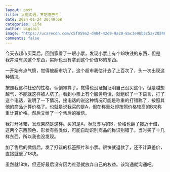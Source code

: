 ```yaml
---
layout: post
title: 大胆沟通，不吃哑巴亏
date: 2024-01-24 20:49:08
categories: Life
author: bigsail
image: "https://ucarecdn.com/c5f059a2-d484-42d9-9a20-8ac3e90b5c5a/20240124.webp"
comments: false
---
```

今天去超市买菜后，回到家看了一眼小票，发现小票上有个18块钱的东西，但是我并没有买这个东西，实际也没有拿到这个价值18的东西。

一开始有点气愤，觉得被超市坑了，这个超市我估计去了上百次了，头一次出现这种情况。

按照我这种社恐的性格，认倒霉算了。觉得也没证据证明自己没买这个。但是越想越气，不能就这样被人坑了。看到小票上有个服务电话，就组织了一下语言，打了这个电话，说明了一下情况，接电话的说这种情况可能是称重的打错称了，按照其他的商品计算价格了。也就是说我买的是A，但在称重处却按照价格较高的B来称重计算价格。然后又给了一个售后的微信。

我打开冰箱，发现果然是这样。买的是A，标签却写的B，价格也翻了接近十倍，这两个东西颜色、形状有些类似，可能自动识别商品的称识别错了。当时买了十几样东西，所以我也没发现。

加了售后的微信后，发了打错的标签照片和小票。很快就退款了，还不计算差价，直接就退了18块。

虽然就18块，但还好最后没有因为社恐就放弃自己的权益。该沟通就沟通吧。